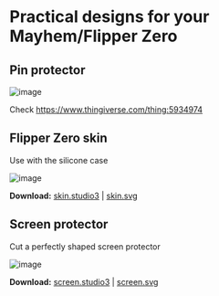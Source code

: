 # Practical designs for your Mayhem/Flipper Zero

## Pin protector

![image](https://user-images.githubusercontent.com/1091420/230683393-86f1fb43-e491-4717-832a-5f5e3656ee82.png)

Check https://www.thingiverse.com/thing:5934974

## Flipper Zero skin

Use with the silicone case

![image](https://user-images.githubusercontent.com/1091420/230684395-63a2ca30-3ac4-4b88-bc88-0b364eb5ea87.png)

**Download:** [skin.studio3](skin.studio3) | [skin.svg](skin.svg) 

## Screen protector

Cut a perfectly shaped screen protector

![image](https://user-images.githubusercontent.com/1091420/230684476-1c4c4148-fb7c-4fae-b4b4-4218b2f063c3.png)

**Download:** [screen.studio3](screen.studio3) | [screen.svg](screen.svg) 

